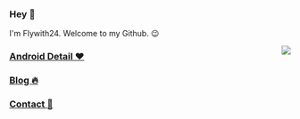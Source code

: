 ### Hey 👋


I'm Flywith24. Welcome to my Github. 😉

<img align="right" src="https://github-readme-stats.vercel.app/api?username=Flywith24&count_private=true&show_icons=true&hide=prs&hide_title=true"/>



### [Android Detail ❤️](https://xiaozhuanlan.com/detail)

### [Blog 🔥](https://github.com/Flywith24/BlogList)


### [Contact 🤙](https://github.com/Flywith24/Flywith24/wiki/%E8%81%94%E7%B3%BB%E6%96%B9%E5%BC%8F)

